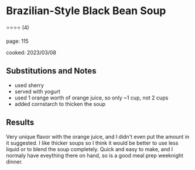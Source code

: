 # Brazilian-Style Black Bean Soup

:star::star::star::star: (4)

page: 115

cooked: 2023/03/08

## Substitutions and Notes
- used sherry
- served with yogurt
- used 1 orange worth of orange juice, so only ~1 cup, not 2 cups
- added cornstarch to thicken the soup

## Results
Very unique flavor with the orange juice, and I didn't even put the amount in it suggested. I like thicker soups so I think it would be better to use less liquid or to blend the soup completely. Quick and easy to make, and I normaly have eveything there on hand, so is a good meal prep weeknight dinner.
